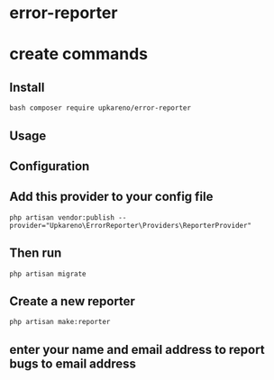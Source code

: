 # error-reporter

# create commands 

## Install

 
```bash composer require upkareno/error-reporter ```


## Usage

## Configuration
## Add this provider to your config file

```php artisan vendor:publish --provider="Upkareno\ErrorReporter\Providers\ReporterProvider" ```



## Then run
``` php artisan migrate ```

## Create a new reporter  

```php artisan make:reporter ```

## enter your name and email address to report bugs to email address




